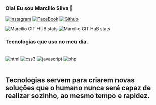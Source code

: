 ### Ola! Eu sou Marcilio Silva 👋
[![Instagram](	https://img.shields.io/badge/Instagram-E4405F?style=for-the-badge&logo=instagram&logoColor=white)](https://www.instagram.com/marciliosilva.mg/)
[![FaceBook](https://img.shields.io/badge/Facebook-1877F2?style=for-the-badge&logo=facebook&logoColor=white)](https://www.facebook.com/jay.marcilio)
[![Github](https://img.shields.io/badge/GitHub-100000?style=for-the-badge&logo=github&logoColor=white)](https://github.com/jaymarcilio)

![Marcílio GIT HUB stats](https://github-readme-stats.vercel.app/api?username=jaymarcilio&theme=onedark)
![Marcílio GIT HuB stats](	https://github-readme-stats.vercel.app/api/top-langs/?username=jaymarcilio&theme=onedark)

### Tecnologias que uso no meu dia.

<div style=" inline_block"><br>
 <img align="center" alt="html"	src="https://img.shields.io/badge/HTML5-E34F26?style=for-the-badge&logo=html5&logoColor=white">
  <img align="center" alt="css3"	src="https://img.shields.io/badge/CSS-239120?&style=for-the-badge&logo=css3&logoColor=white">
<img align="center" alt="javascript"	src="https://img.shields.io/badge/JavaScript-323330?style=for-the-badge&logo=javascript&logoColor=F7DF1E">
 <img align="center" alt="php"	src="https://img.shields.io/badge/PHP-777BB4?style=for-the-badge&logo=php&logoColor=white">

 
</div><br>
  
## Tecnologias servem para criarem novas soluções que o humano nunca será capaz de realizar sozinho, ao mesmo tempo e rapidez.
